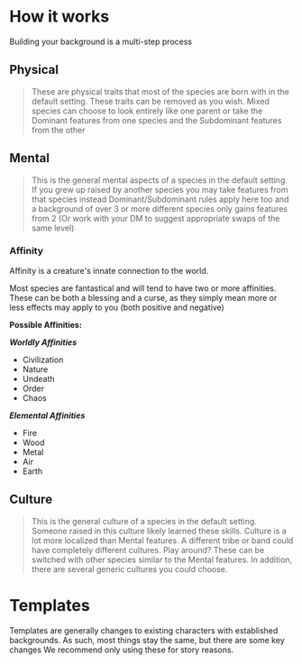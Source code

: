 # How it works

Building your background is a multi-step process 

## Physical
> These are physical traits that most of the species are born with in the default setting. 
> These traits can be removed as you wish.
> Mixed species can choose to look entirely like one parent or take the Dominant features from one species and the Subdominant features from the other
 
## Mental
> This is the general mental aspects of a species in the default setting. If you grew up raised by another species you may take features from that species instead
> Dominant/Subdominant rules apply here too and a background of over 3 or more different species only gains features from 2 (Or work with your DM to suggest appropriate swaps of the same level)

### Affinity
Affinity is a creature's innate connection to the world.

Most species are fantastical and will tend to have two or more affinities.
These can be both a blessing and a curse, as they simply mean more or less effects may apply to you (both positive and negative)

**Possible Affinities:**

***Worldly Affinities***
- Civilization 
- Nature
- Undeath
- Order
- Chaos

***Elemental Affinities***
- Fire
- Wood
- Metal
- Air
- Earth



## Culture
> This is the general culture of a species in the default setting. Someone raised in this culture likely learned these skills.
> Culture is a lot more localized than Mental features. A different tribe or band could have completely different cultures. Play around?
> These can be switched with other species similar to the Mental features. In addition, there are several generic cultures you could choose.


# Templates

Templates are generally changes to existing characters with established backgrounds. As such, most things stay the same, but there are some key changes
We recommend only using these for story reasons.
